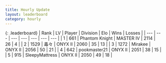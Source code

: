 ```yaml
---
title: Hourly Update
layout: leaderboard
category: hourly
---
```


{: .leaderboard}
| Rank | LV | Player | Division | Elo | Wins | Losses |
| --- | --- | --- | --- | --- | --- | --- |
| <span data-change="0">1</span> | 661 | <span title="ID: 742939">Phantom Knight</span> | MASTER IV | <span data-change="0">2114</span> | <span data-change="0">26</span> | <span data-change="0">4</span> |
| <span data-change="0">2</span> | 1529 | <span title="ID: 451068">毒々</span> | ONYX II | <span data-change="0">2060</span> | <span data-change="0">35</span> | <span data-change="0">13</span> |
| <span data-change="0">3</span> | 1272 | <span title="ID: 416373">Mirakee</span> | ONYX II | <span data-change="0">2056</span> | <span data-change="0">50</span> | <span data-change="0">21</span> |
| <span data-change="0">4</span> | 642 | <span title="ID: 652474">pookmaster21</span> | ONYX II | <span data-change="0">2051</span> | <span data-change="0">38</span> | <span data-change="0">15</span> |
| <span data-change="0">5</span> | 915 | <span title="ID: 153129">SleepyMattress</span> | ONYX II | <span data-change="0">2050</span> | <span data-change="0">49</span> | <span data-change="0">18</span> |